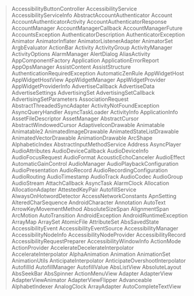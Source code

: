 

> AccessibilityButtonController
> AccessibilityService
> AccessibilityServiceInfo
> AbstractAccountAuthenticator
> Account
> AccountAuthenticatorActivity
> AccountAuthenticatorResponse
> AccountManager
> AccountManagerCallback
> AccountManagerFuture
> AccountsException
> AuthenticatorDescription
> AuthenticatorException
> Animator
> AnimatorInflater
> AnimatorListenerAdapter
> AnimatorSet
> ArgbEvaluator
> ActionBar
> Activity
> ActivityGroup
> ActivityManager
> ActivityOptions
> AlarmManager
> AlertDialog
> AliasActivity
> AppComponentFactory
> Application
> ApplicationErrorReport
> AppOpsManager
> AssistContent
> AssistStructure
> AuthenticationRequiredException
> AutomaticZenRule
> AppWidgetHost
> AppWidgetHostView
> AppWidgetManager
> AppWidgetProvider
> AppWidgetProviderInfo
> AdvertiseCallback
> AdvertiseData
> AdvertiseSettings
> AdvertisingSet
> AdvertisingSetCallback
> AdvertisingSetParameters
> AssociationRequest
> AbstractThreadedSyncAdapter
> ActivityNotFoundException
> AsyncQueryHandler
> AsyncTaskLoader
> ActivityInfo
> ApplicationInfo
> AssetFileDescriptor
> AssetManager
> AbstractCursor
> AbstractWindowedCursor
> AdaptiveIconDrawable
> Animatable
> Animatable2
> AnimatedImageDrawable
> AnimatedStateListDrawable
> AnimatedVectorDrawable
> AnimationDrawable
> ArcShape
> AlphabeticIndex
> AbstractInputMethodService
> Address
> AsyncPlayer
> AudioAttributes
> AudioDeviceCallback
> AudioDeviceInfo
> AudioFocusRequest
> AudioFormat
> AcousticEchoCanceler
> AudioEffect
> AutomaticGainControl
> AudioManager
> AudioPlaybackConfiguration
> AudioPresentation
> AudioRecord
> AudioRecordingConfiguration
> AudioRouting
> AudioTimestamp
> AudioTrack
> AudioCodec
> AudioGroup
> AudioStream
> AttachCallback
> AsyncTask
> AlarmClock
> Allocation
> AllocationAdapter
> AttestedKeyPair
> AutofillService
> AlwaysOnHotwordDetector
> AccessNetworkConstants
> ApnSetting
> AlteredCharSequence
> AndroidCharacter
> Annotation
> AutoText
> ArrowKeyMovementMethod
> AbsoluteSizeSpan
> AlignmentSpan
> ArcMotion
> AutoTransition
> AndroidException
> AndroidRuntimeException
> ArrayMap
> ArraySet
> AtomicFile
> AttributeSet
> AbsSavedState
> AccessibilityEvent
> AccessibilityEventSource
> AccessibilityManager
> AccessibilityNodeInfo
> AccessibilityNodeProvider
> AccessibilityRecord
> AccessibilityRequestPreparer
> AccessibilityWindowInfo
> ActionMode
> ActionProvider
> AccelerateDecelerateInterpolator
> AccelerateInterpolator
> AlphaAnimation
> Animation
> AnimationSet
> AnimationUtils
> AnticipateInterpolator
> AnticipateOvershootInterpolator
> AutofillId
> AutofillManager
> AutofillValue
> AbsListView
> AbsoluteLayout
> AbsSeekBar
> AbsSpinner
> ActionMenuView
> Adapter
> AdapterView
> AdapterViewAnimator
> AdapterViewFlipper
> Advanceable
> AlphabetIndexer
> AnalogClock
> ArrayAdapter
> AutoCompleteTextView